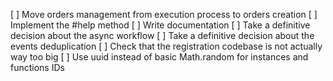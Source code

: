 [ ] Move orders management from execution process to orders creation
[ ] Implement the #help method
[ ] Write documentation
[ ] Take a definitive decision about the async workflow
[ ] Take a definitive decision about the events deduplication
[ ] Check that the registration codebase is not actually way too big
[ ] Use uuid instead of basic Math.random for instances and functions IDs
